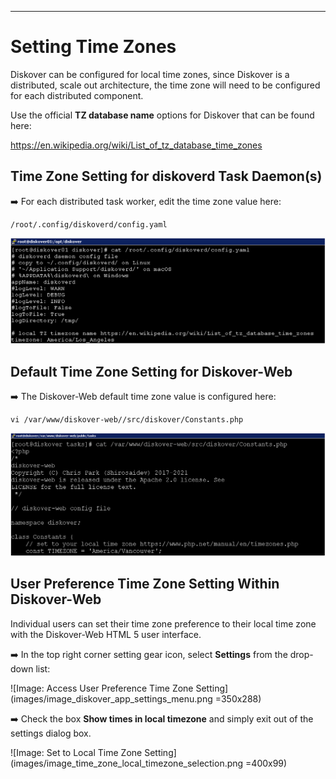 ___
# Setting Time Zones

Diskover can be configured for local time zones, since Diskover is a distributed, scale out architecture, the time zone will need to be configured for each distributed component.

Use the official **TZ database name** options for Diskover that can be found here:

<a href=“https://en.wikipedia.org/wiki/List_of_tz_database_time_zones”>https://en.wikipedia.org/wiki/List_of_tz_database_time_zones</a>

## Time Zone Setting for diskoverd Task Daemon(s)

➡️ For each distributed task worker, edit the time zone value here:
```
/root/.config/diskoverd/config.yaml
```

![Image: Time Zone Setting for Task Daemons](images/image_time_zone_task_worker_deamon_edit_time_zone_value.png)

## Default Time Zone Setting for Diskover-Web

➡️ The Diskover-Web default time zone value is configured here:
```
vi /var/www/diskover-web//src/diskover/Constants.php
```

![Image: Default Time Zone Setting for Diskover-Web](images/image_time_zone_diskover_web_time_zone_config.png)

## User Preference Time Zone Setting Within Diskover-Web

Individual users can set their time zone preference to their local time zone with the Diskover-Web HTML 5 user interface. 

➡️ In the top right corner setting gear icon, select **Settings** from the drop-down list:

![Image: Access User Preference Time Zone Setting](images/image_diskover_app_settings_menu.png =350x288)

➡️ Check the box **Show times in local timezone** and simply exit out of the settings dialog box.

![Image: Set to Local Time Zone Setting](images/image_time_zone_local_timezone_selection.png =400x99)
